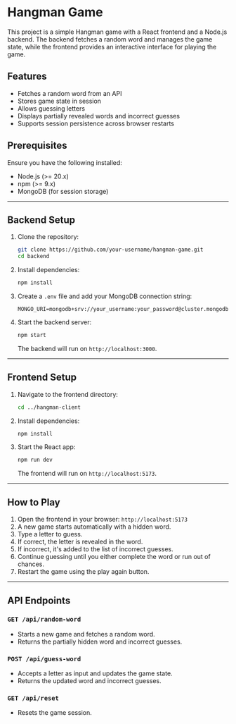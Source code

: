 # Hangman Game

This project is a simple Hangman game with a React frontend and a Node.js backend. The backend fetches a random word and manages the game state, while the frontend provides an interactive interface for playing the game.

## Features
- Fetches a random word from an API
- Stores game state in session
- Allows guessing letters
- Displays partially revealed words and incorrect guesses
- Supports session persistence across browser restarts

## Prerequisites
Ensure you have the following installed:
- Node.js (>= 20.x)
- npm (>= 9.x)
- MongoDB (for session storage)

---

## Backend Setup

1. Clone the repository:
   ```sh
   git clone https://github.com/your-username/hangman-game.git
   cd backend
   ```

2. Install dependencies:
   ```sh
   npm install
   ```

3. Create a `.env` file and add your MongoDB connection string:
   ```env
   MONGO_URI=mongodb+srv://your_username:your_password@cluster.mongodb.net/your_database
   ```

4. Start the backend server:
   ```sh
   npm start
   ```
   The backend will run on `http://localhost:3000`.

---

## Frontend Setup

1. Navigate to the frontend directory:
   ```sh
   cd ../hangman-client
   ```

2. Install dependencies:
   ```sh
   npm install
   ```

3. Start the React app:
   ```sh
   npm run dev
   ```
   The frontend will run on `http://localhost:5173`.

---

## How to Play
1. Open the frontend in your browser: `http://localhost:5173`
2. A new game starts automatically with a hidden word.
3. Type a letter to guess.
4. If correct, the letter is revealed in the word.
5. If incorrect, it's added to the list of incorrect guesses.
6. Continue guessing until you either complete the word or run out of chances.
7. Restart the game using the play again button.

---

## API Endpoints

### `GET /api/random-word`
- Starts a new game and fetches a random word.
- Returns the partially hidden word and incorrect guesses.

### `POST /api/guess-word`
- Accepts a letter as input and updates the game state.
- Returns the updated word and incorrect guesses.

### `GET /api/reset`
- Resets the game session.
